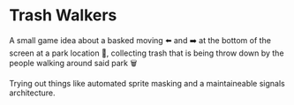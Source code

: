 # Trash Walkers
A small game idea about a basked moving ⬅️ and ➡️ at the bottom of the screen at a park location 🌳, collecting trash that is being throw down by the people walking around said park 🗑️

Trying out things like automated sprite masking and a maintaineable signals architecture.
